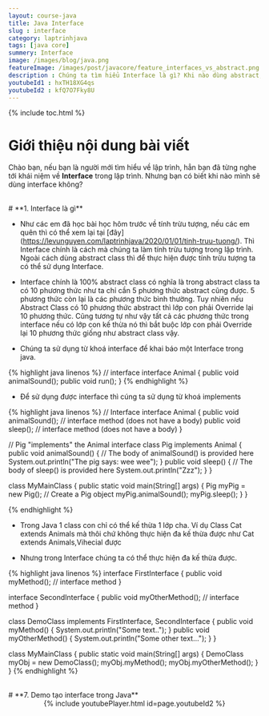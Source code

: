 ```yaml
---
layout: course-java
title: Java Interface
slug : interface
category: laptrinhjava
tags: [java core]
summery: Interface
image: /images/blog/java.png
featureImage: /images/post/javacore/feature_interfaces_vs_abstract.png
description : Chúng ta tìm hiểu Interface là gì? Khi nào dùng abstract, khi nào dùng Interface trong quá trình lập trình java.
youtubeId1 : hxTH18XG4qs
youtubeId2 : kfQ7O7Fky8U
---
```


{% include toc.html %}

# **Giới thiệu nội dung bài viết**

Chào bạn, nếu bạn là người mới tìm hiểu về lập trình, hẳn bạn đã từng nghe tới khái niệm về <b>Interface</b> trong lập trình.
Nhưng bạn có biết khi nào mình sẽ dùng interface không? 

<br>
# **1. Interface là gì**

- Như các em đã học bài học hôm trước về tính trừu tượng, nếu các em quên thì có thể xem lại tại [đây] (https://levunguyen.com/laptrinhjava/2020/01/01/tinh-truu-tuong/). Thì Interface chính là cách mà chúng ta làm tính trừu tượng trong lập trình. Ngoài cách dùng abstract class thì để thực hiện được tính trừu tượng ta có thể sử dụng Interface.

- Interface chính là 100% abstract class có nghĩa là trong abstract class ta có 10 phương thức như ta chỉ cần 5 phương thức abstract cũng được. 5 phương thức còn lại là các phương thức bình thường. Tuy nhiên nếu Abstract Class có 10 phương thức abstract thì lớp con phải Override lại 10 phương thức. Cũng tương tự như vậy tất cả các phương thức trong interface nếu có lớp con kế thừa nó thì bắt buộc lớp con phải Override lại 10 phương thức giống như abstract class vậy.

- Chúng ta sử dụng từ khoá interface để khai báo một Interface trong java.


{% highlight java linenos %}
// interface
interface Animal {
  public void animalSound(); 
  public void run(); 
}
{% endhighlight %}

- Để sử dụng được interface thì cúng ta sử dụng từ khoá implements

{% highlight java linenos %}
// Interface
interface Animal {
  public void animalSound(); // interface method (does not have a body)
  public void sleep(); // interface method (does not have a body)
}

// Pig "implements" the Animal interface
class Pig implements Animal {
  public void animalSound() {
    // The body of animalSound() is provided here
    System.out.println("The pig says: wee wee");
  }
  public void sleep() {
    // The body of sleep() is provided here
    System.out.println("Zzz");
  }
}

class MyMainClass {
  public static void main(String[] args) {
    Pig myPig = new Pig();  // Create a Pig object
    myPig.animalSound();
    myPig.sleep();
  }
}

{% endhighlight %}

- Trong Java 1 class con chỉ có thể kế thừa 1 lớp cha. Ví dụ Class Cat extends Animals mà thôi chứ không thực hiện đa kế thừa được như 
Cat extends Animals,Vihecial được

- Nhưng trong Interface chúng ta có thể thực hiện đa kế thừa được.

{% highlight java linenos %}
interface FirstInterface {
  public void myMethod(); // interface method
}

interface SecondInterface {
  public void myOtherMethod(); // interface method
}

class DemoClass implements FirstInterface, SecondInterface {
  public void myMethod() {
    System.out.println("Some text..");
  }
  public void myOtherMethod() {
    System.out.println("Some other text...");
  }
}

class MyMainClass {
  public static void main(String[] args) {
    DemoClass myObj = new DemoClass();
    myObj.myMethod();
    myObj.myOtherMethod();
  }
}
{% endhighlight %}


<br>
# **7. Demo tạo interface trong Java**  

<center>
{% include youtubePlayer.html id=page.youtubeId2 %}
</center>
